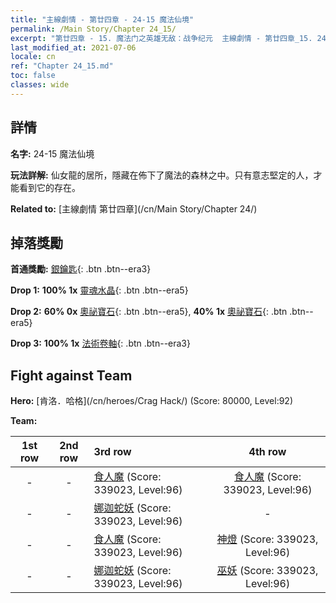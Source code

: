 ```yaml
---
title: "主線劇情 - 第廿四章 - 24-15 魔法仙境"
permalink: /Main Story/Chapter 24_15/
excerpt: "第廿四章 - 15. 魔法门之英雄无敌：战争纪元  主線劇情 - 第廿四章_15. 24-15 魔法仙境"
last_modified_at: 2021-07-06
locale: cn
ref: "Chapter 24_15.md"
toc: false
classes: wide
---
```


## 詳情

 **名字:** 24-15 魔法仙境

 **玩法詳解:** 仙女龍的居所，隱藏在佈下了魔法的森林之中。只有意志堅定的人，才能看到它的存在。

 **Related to:** [主線劇情 第廿四章](/cn/Main Story/Chapter 24/)

## 掉落獎勵

 **首通獎勵:** [銀鑰匙](/cn/Items/con_693/){: .btn .btn--era3}

 **Drop 1:** **100% 1x** [靈魂水晶](/cn/Items/mat_87/){: .btn .btn--era5}

 **Drop 2:** **60% 0x** [奧祕寶石](/cn/Items/mat_79/){: .btn .btn--era5}, **40% 1x** [奧祕寶石](/cn/Items/mat_79/){: .btn .btn--era5}

 **Drop 3:** **100% 1x** [法術卷軸](/cn/Items/con_694/){: .btn .btn--era3}


## Fight against Team
 **Hero:** [肯洛．哈格](/cn/heroes/Crag Hack/) (Score: 80000, Level:92)

 **Team:**


  | 1st row | 2nd row | 3rd row | 4th row |
  |:----:|:----:|:----|:----:|
  | - | - | [食人魔](/cn/units/Ogre/) (Score: 339023, Level:96)  | [食人魔](/cn/units/Ogre/) (Score: 339023, Level:96)  |
  | - | - | [娜迦蛇妖](/cn/units/Naga/) (Score: 339023, Level:96)  | - |
  | - | - | [食人魔](/cn/units/Ogre/) (Score: 339023, Level:96)  | [神燈](/cn/units/Genie/) (Score: 339023, Level:96)  |
  | - | - | [娜迦蛇妖](/cn/units/Naga/) (Score: 339023, Level:96)  | [巫妖](/cn/units/Lich/) (Score: 339023, Level:96)  |


